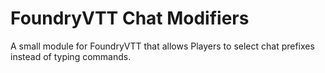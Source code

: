# FoundryVTT Chat Modifiers
A small module for FoundryVTT that allows Players to select chat prefixes instead of typing commands.
